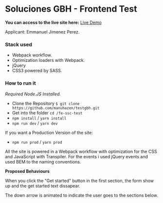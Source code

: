 Soluciones GBH - Frontend Test
==============================

**You can access to the live site here:** [Live Demo](https://testgbhemmanuel.netlify.com)

Applicant: Emmanuel Jimenez Perez.

### Stack used

  - Webpack workflow.
  - Optimization loaders with Webpack.
  - jQuery
  - CSS3 powered by SASS.

### How to run it

*Required Node.JS Installed.*

  * Clone the Repository `$ git clone https://github.com/manuhazen/testgbh.git`
  * Get into the folder `cd /fe-ssc-test`
  * `npm install` / `yarn install`
  * `npm run dev` / `yarn dev`

If you want a Production Version of the site:

  * `npm run prod` / `yarn prod`


All the site is powered in a Webpack workflow with optimization for the CSS and JavaScript with Transpiler. For the events 
i used jQuery events and used BEM to the naming conventions. 

**Proposed Behaviours**

  When you click the "Get started" button in the first section, the form show up and the get started text dissapear.

  The down arrow is animated to indicate the user goes to the sections below.
